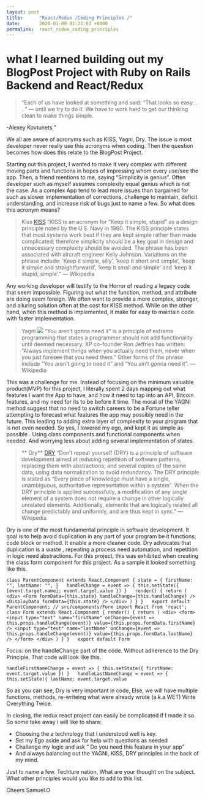 ```yaml
---
layout: post
title:      "React/Redux /Coding Principles /"
date:       2020-01-09 01:21:03 +0000
permalink:  react_redux_coding_principles
---
```


# what I learned building out my BlogPost Project with Ruby on Rails Backend and React/Redux 



> “Each of us have looked at something and said: “That looks so easy. . . “ — until we try to do it. We have to work hard to get our thinking clean to make things simple.

 -Alexey Kovtunets ”


We all are aware of acronyms such as KISS, Yagni, Dry.    The issue is most developer never really use this acronyms  when coding.  Then the question becomes how does this relate to the BlogPost Project. 

Starting out this project, I wanted to make it very complex with different moving parts and functions in hopes of impressing whom every use/see the app.  Then, a friend mentions to me, saying “Simplicity is genius”. Often developer such as myself assumes complexity equal genius which is not the case. As a complex App tend to lead more issues than bargained for such as  slower implementation of corrections, challenge to maintain, deficit understanding, and increase risk of bugs just to name a few. So what does this acronym means?


> Kiss 
[KISS](http://images.app.goo.gl/aFnW4EQfKtZignRN6)
   “KISS is an acronym for “Keep it simple, stupid” as a design principle noted by the U.S. Navy in 1960. The KISS principle states that most systems work best if they are kept simple rather than made complicated; therefore simplicity should be a key goal in design and unnecessary complexity should be avoided. The phrase has been associated with aircraft engineer Kelly Johnson. Variations on the phrase include: ‘Keep it simple, silly’, ‘keep it short and simple’, ‘keep it simple and straightforward’, ‘keep it small and simple’ and ‘keep it stupid, simple’.”
— Wikipedia


Any working developer will testify to the Horror of reading a legacy code  that seem impossible.
Figuring out what the function, method, and attribute are doing seem foreign. We often want to provide a more complex, stronger, and alluring solution often at the cost for KISS method. While on the other hand, when this method is implemented,  it make for easy  to maintain code with faster implementation. 

> Yagni
![](http://m.quickmeme.com/img/c8/c8b8b603a9ac0b7dec3a00788dd741806f707ca31831048587608e3f45b1f89d.jpg)
“You aren’t gonna need it” is a principle of extreme programming that states a programmer should not add functionality until deemed necessary. XP co-founder Ron Jeffries has written: “Always implement things when you actually need them, never when you just foresee that you need them.” Other forms of the phrase include “You aren’t going to need it” and “You ain’t gonna need it”.
— Wikipedia


This was a challenge for me. Instead of focusing on the minimum valuable product(MVP) for this project, I literally spent 2 days mapping out what features I want the App to have, and how it need to tap into an API, Bitcoin features, and my need for its to be before it time. The moral of the YAGNI method suggest that no need to  switch careers to be a Fortune teller attempting to forecast what features the app may possibly need in the future. This leading to adding extra layer of complexity to your program that is not even needed.  So yes, I lowered my ego, and kept it as simple as possible . Using  class components and functional components when needed. And worrying less about adding several implementation of states. 

>** Dry**
[DRY](https://paulieweb.com/about/slants/img/skele-dry.gif)
“Don’t repeat yourself (DRY) is a principle of software development aimed at reducing repetition of software patterns, replacing them with abstractions; and several copies of the same data, using data normalization to avoid redundancy.
The DRY principle is stated as “Every piece of knowledge must have a single, unambiguous, authoritative representation within a system”. When the DRY principle is applied successfully, a modification of any single element of a system does not require a change in other logically unrelated elements. Additionally, elements that are logically related all change predictably and uniformly, and are thus kept in sync.”
— Wikipedia


Dry is one of the most fundamental principle in software development. It goal is to help avoid duplication in any part of your program be it functions, code block or method.  It enable  a more cleaner code.  Dry advocates that duplication is a waste , repeating a process need automation, and repetition in logic need abstractions. For this project, this was exhibited when creating the class  form component for this project.  As a sample it looked something like this. 


`
class ParentComponent extends React.Component {
  state = {
    firstName: "",
    lastName: "",
  }
 
  handleChange = event => {
    this.setState({
      [event.target.name]: event.target.value
    })
  }
 
  render() {
    return (
      <div>
        <Form
          formData={this.state}
          handleChange={this.handleChange}
        />
        <DisplayData formData={this.state} />
      </div>
    )
  }
}
 
export default ParentComponent;
// src/components/Form
import React from 'react';
 
class Form extends React.Component {
  render() {
    return (
      <div>
        <form>
          <input
            type="text"
            name="firstName"
            onChange={event => this.props.handleChange(event)}
            value={this.props.formData.firstName}
          />
          <input
            type="text"
            name="lastName"
            onChange={event => this.props.handleChange(event)}
            value={this.props.formData.lastName} />
        </form>
      </div>
    )
  }
}
 
export default Form
`

Focus: on the handleChange part of the code.  Without adherence to the Dry Principle, That code will look like this.


`handleFirstNameChange = event => {
    this.setState({
      firstName: event.target.value
    })
  }
 
  handleLastNameChange = event => {
    this.setState({
      lastName: event.target.value
`


So as you can see, Dry is very important in code, Else, we will have multiple functions, methods, re-writeing what were already wrote (a.k.a WET) Write Cverything Twice. 



In closing,  the redux react project  can easily be complicated if I made it so. So some take away i will like to share:

* Choosing the a technology  that I understood well is key.
* Set my Ego aside and ask for help with  questions as needed
*  Challenge my logic and ask ” Do you need this feature in your app”
*  And always balancing out the YAGNI, KISS, DRY principles in the back of my mind. 

Just to name a few.
 Techture nation, What are your thought  on the subject. What other principles would you like to add to this list. 

Cheers
Samuel.O

